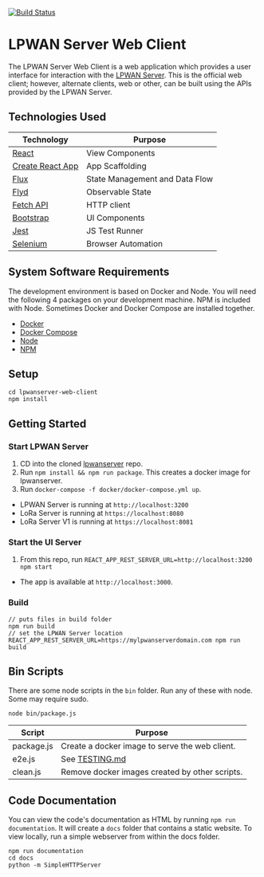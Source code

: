 [![Build Status](https://travis-ci.com/cablelabs/lpwanserver-web-client.svg?token=aSixtoiwSwxZFz2dunDo&branch=master)](https://travis-ci.com/cablelabs/lpwanserver-web-client)

# LPWAN Server Web Client

The LPWAN Server Web Client is a web application
which provides a user interface for interaction with the
[LPWAN Server][1].  This is the official web client; however,
alternate clients, web or other, can be built using the APIs
provided by the LPWAN Server.

[1]: https://github.com/cablelabs/lpwanserver

## Technologies Used

| Technology | Purpose |
|---|---|
| [React][2] | View Components |
| [Create React App][3] | App Scaffolding |
| [Flux][4] | State Management and Data Flow |
| [Flyd][6] | Observable State |
| [Fetch API][5] | HTTP client |
| [Bootstrap][7] | UI Components |
| [Jest][8] | JS Test Runner |
| [Selenium][9] | Browser Automation |

[2]: https://reactjs.org/
[3]: https://github.com/facebook/create-react-app
[4]: https://facebook.github.io/flux/
[5]: https://developer.mozilla.org/en-US/docs/Web/API/Fetch_API/Using_Fetch
[6]: https://github.com/paldepind/flyd
[7]: https://react-bootstrap.github.io/
[8]: https://jestjs.io/
[9]: https://seleniumhq.github.io/selenium/docs/api/javascript/index.html

## System Software Requirements

The development environment is based on Docker and Node. You will need
the following 4 packages on your development machine.  NPM is included
with Node.  Sometimes Docker and Docker Compose are installed together.

- [Docker](https://docs.docker.com/install/overview/)
- [Docker Compose](https://docs.docker.com/compose/)
- [Node](https://nodejs.org/en/)
- [NPM](https://www.npmjs.com/)

## Setup

```
cd lpwanserver-web-client
npm install
```

## Getting Started

### Start LPWAN Server

1. CD into the cloned [lpwanserver][10] repo.
2. Run `npm install && npm run package`.  This creates a docker image for lpwanserver.
3. Run `docker-compose -f docker/docker-compose.yml up`.

- LPWAN Server is running at `http://localhost:3200`
- LoRa Server is running at `https://localhost:8080`
- LoRa Server V1 is running at `https://localhost:8081`

[10]: https://github.com/cablelabs/lpwanserver

### Start the UI Server

1. From this repo, run `REACT_APP_REST_SERVER_URL=http://localhost:3200 npm start`

- The app is available at `http://localhost:3000`.

### Build

```
// puts files in build folder
npm run build
// set the LPWAN Server location
REACT_APP_REST_SERVER_URL=https://mylpwanserverdomain.com npm run build
```

## Bin Scripts

There are some node scripts in the `bin` folder. Run any of these with node.
Some may require sudo.

`node bin/package.js`

| Script | Purpose |
|---|---|
| package.js | Create a docker image to serve the web client. |
| e2e.js | See [TESTING.md][11] |
| clean.js | Remove docker images created by other scripts. |

[11]: TESTING.md

## Code Documentation

You can view the code's documentation as HTML by running `npm run documentation`.
It will create a `docs` folder that contains a static website.  To view locally,
run a simple webserver from within the docs folder.

```
npm run documentation
cd docs
python -m SimpleHTTPServer
```
